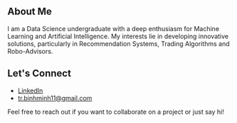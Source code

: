 ## About Me

I am a Data Science undergraduate with a deep enthusiasm for Machine Learning and Artificial Intelligence. My interests lie in developing innovative solutions, particularly in Recommendation Systems, Trading Algorithms and Robo-Advisors.

## Let's Connect

- [LinkedIn](https://www.linkedin.com/in/binhminh11/)
- tr.binhminh11@gmail.com

Feel free to reach out if you want to collaborate on a project or just say hi!

